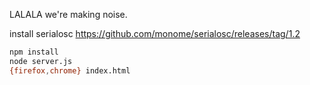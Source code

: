 LALALA we're making noise.

install serialosc <https://github.com/monome/serialosc/releases/tag/1.2>

```sh
npm install
node server.js
{firefox,chrome} index.html
```
